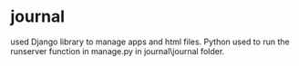 # journal
used Django library to manage apps and html files. Python used to run the runserver function in manage.py in journal\journal folder.
